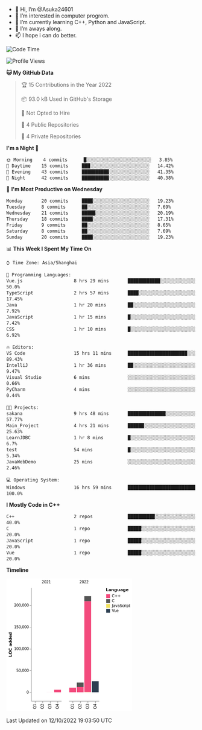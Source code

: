 - 👋 Hi, I’m @Asuka24601
- 👀 I’m interested in computer progrom.
- 🌱 I’m currently learning C++, Python and JavaScript.
- 💞️ I’m aways along.
- 📫 I hope i can do better.

<!--START_SECTION:waka-->
![Code Time](http://img.shields.io/badge/Code%20Time-266%20hrs%2026%20mins-blue)

![Profile Views](http://img.shields.io/badge/Profile%20Views-5-blue)

**🐱 My GitHub Data** 

> 🏆 15 Contributions in the Year 2022
 > 
> 📦 93.0 kB Used in GitHub's Storage 
 > 
> 🚫 Not Opted to Hire
 > 
> 📜 4 Public Repositories 
 > 
> 🔑 4 Private Repositories  
 > 
**I'm a Night 🦉** 

```text
🌞 Morning    4 commits      █░░░░░░░░░░░░░░░░░░░░░░░░   3.85% 
🌆 Daytime    15 commits     ███░░░░░░░░░░░░░░░░░░░░░░   14.42% 
🌃 Evening    43 commits     ██████████░░░░░░░░░░░░░░░   41.35% 
🌙 Night      42 commits     ██████████░░░░░░░░░░░░░░░   40.38%

```
📅 **I'm Most Productive on Wednesday** 

```text
Monday       20 commits     ████░░░░░░░░░░░░░░░░░░░░░   19.23% 
Tuesday      8 commits      ██░░░░░░░░░░░░░░░░░░░░░░░   7.69% 
Wednesday    21 commits     █████░░░░░░░░░░░░░░░░░░░░   20.19% 
Thursday     18 commits     ████░░░░░░░░░░░░░░░░░░░░░   17.31% 
Friday       9 commits      ██░░░░░░░░░░░░░░░░░░░░░░░   8.65% 
Saturday     8 commits      ██░░░░░░░░░░░░░░░░░░░░░░░   7.69% 
Sunday       20 commits     ████░░░░░░░░░░░░░░░░░░░░░   19.23%

```


📊 **This Week I Spent My Time On** 

```text
⌚︎ Time Zone: Asia/Shanghai

💬 Programming Languages: 
Vue.js                   8 hrs 29 mins       ████████████░░░░░░░░░░░░░   50.0% 
TypeScript               2 hrs 57 mins       ████░░░░░░░░░░░░░░░░░░░░░   17.45% 
Java                     1 hr 20 mins        ██░░░░░░░░░░░░░░░░░░░░░░░   7.92% 
JavaScript               1 hr 15 mins        █░░░░░░░░░░░░░░░░░░░░░░░░   7.42% 
CSS                      1 hr 10 mins        █░░░░░░░░░░░░░░░░░░░░░░░░   6.92%

🔥 Editors: 
VS Code                  15 hrs 11 mins      ██████████████████████░░░   89.43% 
IntelliJ                 1 hr 36 mins        ██░░░░░░░░░░░░░░░░░░░░░░░   9.47% 
Visual Studio            6 mins              ░░░░░░░░░░░░░░░░░░░░░░░░░   0.66% 
PyCharm                  4 mins              ░░░░░░░░░░░░░░░░░░░░░░░░░   0.44%

🐱‍💻 Projects: 
sakana                   9 hrs 48 mins       ██████████████░░░░░░░░░░░   57.77% 
Main_Project             4 hrs 21 mins       ██████░░░░░░░░░░░░░░░░░░░   25.63% 
LearnJDBC                1 hr 8 mins         █░░░░░░░░░░░░░░░░░░░░░░░░   6.7% 
test                     54 mins             █░░░░░░░░░░░░░░░░░░░░░░░░   5.34% 
JavaWebDemo              25 mins             ░░░░░░░░░░░░░░░░░░░░░░░░░   2.46%

💻 Operating System: 
Windows                  16 hrs 59 mins      █████████████████████████   100.0%

```

**I Mostly Code in C++** 

```text
C++                      2 repos             ██████████░░░░░░░░░░░░░░░   40.0% 
C                        1 repo              █████░░░░░░░░░░░░░░░░░░░░   20.0% 
JavaScript               1 repo              █████░░░░░░░░░░░░░░░░░░░░   20.0% 
Vue                      1 repo              █████░░░░░░░░░░░░░░░░░░░░   20.0%

```


**Timeline**

![Chart not found](https://raw.githubusercontent.com/Asuka24601/Asuka24601/main/charts/bar_graph.png) 


 Last Updated on 12/10/2022 19:03:50 UTC
<!--END_SECTION:waka-->
